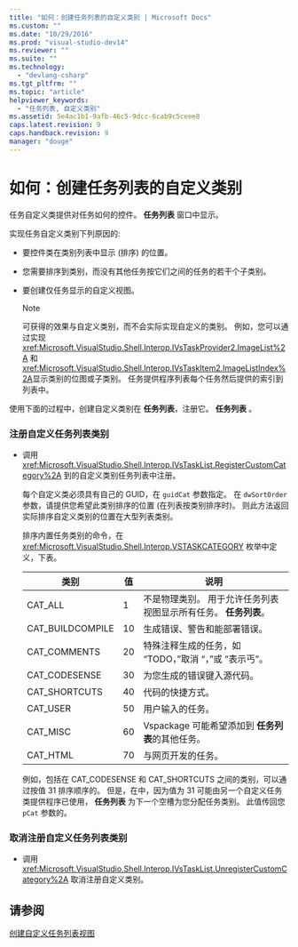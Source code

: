 ```yaml
---
title: "如何：创建任务列表的自定义类别 | Microsoft Docs"
ms.custom: ""
ms.date: "10/29/2016"
ms.prod: "visual-studio-dev14"
ms.reviewer: ""
ms.suite: ""
ms.technology: 
  - "devlang-csharp"
ms.tgt_pltfrm: ""
ms.topic: "article"
helpviewer_keywords: 
  - "任务列表, 自定义类别"
ms.assetid: 5e4ac1b1-9afb-46c5-9dcc-6cab9c5ceee8
caps.latest.revision: 9
caps.handback.revision: 9
manager: "douge"
---
```

# 如何：创建任务列表的自定义类别
任务自定义类提供对任务如何的控件。 **任务列表** 窗口中显示。  
  
 实现任务自定义类别下列原因的:  
  
-   要控件类在类别列表中显示 \(排序\) 的位置。  
  
-   您需要排序到类别，而没有其他任务按它们之间的任务的若干个子类别。  
  
-   要创建仅任务显示的自定义视图。  
  
    > [!NOTE]
    >  可获得的效果与自定义类别，而不会实际实现自定义的类别。  例如，您可以通过实现 <xref:Microsoft.VisualStudio.Shell.Interop.IVsTaskProvider2.ImageList%2A> 和 <xref:Microsoft.VisualStudio.Shell.Interop.IVsTaskItem2.ImageListIndex%2A>显示类别的位图或子类别。  任务提供程序列表每个任务然后提供的索引到列表中。  
  
 使用下面的过程中，创建自定义类别在 **任务列表**，注册它。 **任务列表** 。  
  
### 注册自定义任务列表类别  
  
-   调用 <xref:Microsoft.VisualStudio.Shell.Interop.IVsTaskList.RegisterCustomCategory%2A> 到的自定义类别任务列表中注册。  
  
     每个自定义类必须具有自己的 GUID，在 `guidCat` 参数指定。  在 `dwSortOrder` 参数，请提供您希望此类别排序的位置 \(在列表按类别排序时\)。  则此方法返回实际排序自定义类别的位置在大型列表类别。  
  
     排序内置任务类别的命令，在 <xref:Microsoft.VisualStudio.Shell.Interop.VSTASKCATEGORY> 枚举中定义，下表。  
  
    |类别|值|说明|  
    |--------|-------|--------|  
    |CAT\_ALL|1|不是物理类别。  用于允许任务列表视图显示所有任务。 **任务列表**。|  
    |CAT\_BUILDCOMPILE|10|生成错误、警告和能部署错误。|  
    |CAT\_COMMENTS|20|特殊注释生成的任务，如 “TODO，”取消 “，”或 “表示丐”。|  
    |CAT\_CODESENSE|30|为您生成的错误键入源代码。|  
    |CAT\_SHORTCUTS|40|代码的快捷方式。|  
    |CAT\_USER|50|用户输入的任务。|  
    |CAT\_MISC|60|Vspackage 可能希望添加到 **任务列表**的其他任务。|  
    |CAT\_HTML|70|与网页开发的任务。|  
  
     例如，包括在 CAT\_CODESENSE 和 CAT\_SHORTCUTS 之间的类别，可以通过按值 31 排序顺序的。  但是，在中，因为值为 31 可能由另一个自定义任务类提供程序已使用， **任务列表** 为下一个空槽为您分配任务类别。  此值传回您 `pCat` 参数的。  
  
### 取消注册自定义任务列表类别  
  
-   调用 <xref:Microsoft.VisualStudio.Shell.Interop.IVsTaskList.UnregisterCustomCategory%2A> 取消注册自定义类别。  
  
## 请参阅  
 [创建自定义任务列表视图](/visual-cpp/misc/creating-custom-task-list-views)